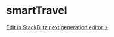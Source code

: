 # smartTravel

[Edit in StackBlitz next generation editor ⚡️](https://stackblitz.com/~/github.com/LikhithaLS/smartTravel)